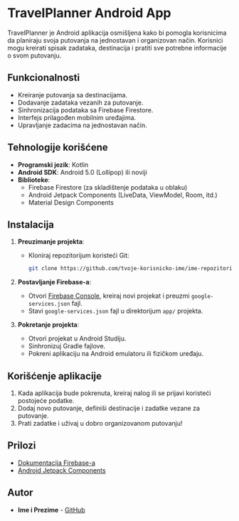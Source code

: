 # TravelPlanner Android App

TravelPlanner je Android aplikacija osmišljena kako bi pomogla korisnicima da planiraju svoja putovanja na jednostavan i organizovan način. Korisnici mogu kreirati spisak zadataka, destinacija i pratiti sve potrebne informacije o svom putovanju.

## Funkcionalnosti

- Kreiranje putovanja sa destinacijama.
- Dodavanje zadataka vezanih za putovanje.
- Sinhronizacija podataka sa Firebase Firestore.
- Interfejs prilagođen mobilnim uređajima.
- Upravljanje zadacima na jednostavan način.

## Tehnologije korišćene

- **Programski jezik**: Kotlin
- **Android SDK**: Android 5.0 (Lollipop) ili noviji
- **Biblioteke**:
  - Firebase Firestore (za skladištenje podataka u oblaku)
  - Android Jetpack Components (LiveData, ViewModel, Room, itd.)
  - Material Design Components

## Instalacija

1. **Preuzimanje projekta**:
   - Kloniraj repozitorijum koristeći Git:
     ```bash
     git clone https://github.com/tvoje-korisnicko-ime/ime-repozitorijuma.git
     ```

2. **Postavljanje Firebase-a**:
   - Otvori [Firebase Console](https://console.firebase.google.com/), kreiraj novi projekat i preuzmi `google-services.json` fajl.
   - Stavi `google-services.json` fajl u direktorijum `app/` projekta.

3. **Pokretanje projekta**:
   - Otvori projekat u Android Studiju.
   - Sinhronizuj Gradle fajlove.
   - Pokreni aplikaciju na Android emulatoru ili fizičkom uređaju.

## Korišćenje aplikacije

1. Kada aplikacija bude pokrenuta, kreiraj nalog ili se prijavi koristeći postojeće podatke.
2. Dodaj novo putovanje, definiši destinacije i zadatke vezane za putovanje.
3. Prati zadatke i uživaj u dobro organizovanom putovanju!

## Prilozi

- [Dokumentacija Firebase-a](https://firebase.google.com/docs)
- [Android Jetpack Components](https://developer.android.com/jetpack)

## Autor

- **Ime i Prezime** - [GitHub](https://github.com/tvoje-korisnicko-ime)
